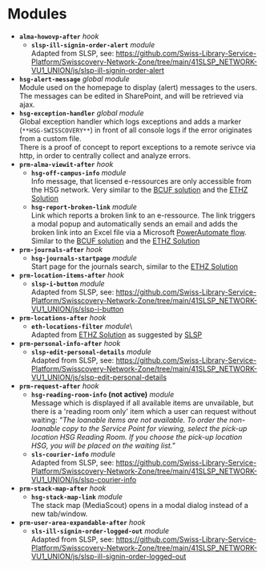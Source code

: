 # Modules
* **`alma-howovp-after`** *hook*
	* **`slsp-ill-signin-order-alert`** *module*\
	Adapted from SLSP, see: https://github.com/Swiss-Library-Service-Platform/Swisscovery-Network-Zone/tree/main/41SLSP_NETWORK-VU1_UNION/js/slsp-ill-signin-order-alert
* **`hsg-alert-message`** *global module*\
Module used on the homepage to display (alert) messages to the users. The messages can be edited in SharePoint, and will be retrieved via ajax. 
* **`hsg-exception-handler`** *global module*\
Global exception handler which logs exceptions and adds a marker (`**HSG-SWISSCOVERY**`) in front of all console logs if the error originates from a custom file.\
There is a proof of concept to report exceptions to a remote serivce via http, in order to centrally collect and analyze errors.
* **`prm-alma-viewit-after`** *hook*
	* **`hsg-off-campus-info`** *module*\
	Info message, that licensed e-ressources are only accessible from the HSG network. Very similar to the [BCUF solution](https://github.com/BCUF/bcufr-primo-views/tree/master/41SLSP_BCUFR-DFR/js/modules/prm-alma-viewit-after/bcu-off-campus) and the [ETHZ Solution](https://gitlab.com/ethlibrary/slsp/customization-eth-view/-/tree/master/js/modules/prm-alma-delivery-after/eth-fullview-offcampus-warning)
	* **`hsg-report-broken-link`** *module* \
	Link which reports a broken link to an e-ressource. The link triggers a modal popup and automatically sends an email and adds the broken link into an Excel file via a Microsoft [PowerAutomate flow](https://emea.flow.microsoft.com/manage/environments/Default-a7262e59-1b56-4f5a-a412-6f07181f48ee/flows/f2987d08-631f-4e91-a320-318b0793d158/details). Similar to the [BCUF solution](https://github.com/BCUF/bcufr-primo-views/tree/master/41SLSP_BCUFR-DFR/js/modules/prm-alma-viewit-after/bcu-online-feedback) and the [ETHZ Solution](https://gitlab.com/ethlibrary/slsp/customization-eth-view/-/tree/master/js/modules/prm-alma-delivery-after/eth-online-feedback-mail)
* **`prm-journals-after`** *hook*
  * **`hsg-journals-startpage`** *module*\
  Start page for the journals search, similar to the [ETHZ Solution](https://gitlab.com/ethlibrary/slsp/customization-eth-view/-/tree/master/js/modules/prm-journals-after/eth-journals-startpage)
* **`prm-location-items-after`** *hook*	
  * **`slsp-i-button`** *module*\
  Adapted from SLSP, see: https://github.com/Swiss-Library-Service-Platform/Swisscovery-Network-Zone/tree/main/41SLSP_NETWORK-VU1_UNION/js/slsp-i-button
* **`prm-locations-after`** *hook*
   * **`eth-locations-filter`** *module*\	
   Adapted from [ETHZ Solution](https://gitlab.com/ethlibrary/slsp/customization-eth-view/-/tree/master/js/modules/prm-locations-after/eth-locations-filter) as suggested by [SLSP](https://github.com/Swiss-Library-Service-Platform/swisscovery/tree/main/41SLSP_NETWORK-VU1_UNION/js/prm-locations-after)
* **`prm-personal-info-after`** *hook*
  * **`slsp-edit-personal-details`** *module*\
	Adapted from SLSP, see: https://github.com/Swiss-Library-Service-Platform/Swisscovery-Network-Zone/tree/main/41SLSP_NETWORK-VU1_UNION/js/slsp-edit-personal-details
* **`prm-request-after`** *hook*
	* **`hsg-reading-room-info` (not active)** *module*\
	Message which is displayed if all available items are unvailable, but there is a 'reading room only' item which a user can request without waiting: *"The loanable items are not available. To order the non-loanable copy to the Service Point for viewing, select the pick-up location HSG Reading Room. If you choose the pick-up location HSG, you will be placed on the waiting list."*
	* **`sls-courier-info`** *module*\
	Adapted from SLSP, see: https://github.com/Swiss-Library-Service-Platform/Swisscovery-Network-Zone/tree/main/41SLSP_NETWORK-VU1_UNION/js/slsp-courier-info 
* **`prm-stack-map-after`** *hook*	
  * **`hsg-stack-map-link`** *module*\
  The stack map (MediaScout) opens in a modal dialog instead of a new tab/window.	
* **`prm-user-area-expandable-after`** *hook*
  * **`sls-ill-signin-order-logged-out`** *module*\
	Adapted from SLSP, see: https://github.com/Swiss-Library-Service-Platform/Swisscovery-Network-Zone/tree/main/41SLSP_NETWORK-VU1_UNION/js/slsp-ill-signin-order-logged-out 	